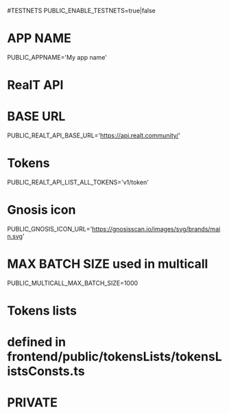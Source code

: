 #TESTNETS
PUBLIC_ENABLE_TESTNETS=true|false
# APP NAME
PUBLIC_APPNAME='My app name'

# RealT API
# BASE URL
PUBLIC_REALT_API_BASE_URL='https://api.realt.community/'
# Tokens
PUBLIC_REALT_API_LIST_ALL_TOKENS='v1/token'

# Gnosis icon
PUBLIC_GNOSIS_ICON_URL='https://gnosisscan.io/images/svg/brands/main.svg'

# MAX BATCH SIZE used in multicall
PUBLIC_MULTICALL_MAX_BATCH_SIZE=1000

# Tokens lists
# defined in frontend/public/tokensLists/tokensListsConsts.ts

# PRIVATE
